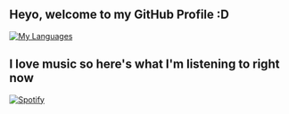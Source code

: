 ## Heyo, welcome to my GitHub Profile :D
[![My Languages](https://github-readme-stats.vercel.app/api/top-langs/?username=pieloaf&theme=nord&extrastuff)](https://pieloaf.github.io)

## I love music so here's what I'm listening to right now
[![Spotify](https://novatorem-three-nu.vercel.app/api/spotify)](https://open.spotify.com/user/cupántaé)
